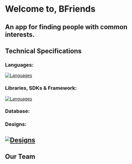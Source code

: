 # Welcome to, BFriends

An app for finding people with common interests.
---
## Technical Specifications
### Languages:
[![Languages](https://skillicons.dev/icons?i=dart)]()
### Libraries, SDKs & Framework:
[![Languages](https://skillicons.dev/icons?i=flutter)]()
### Database:

### Designs:
[![Designs](https://skillicons.dev/icons?i=figma)]()
---
## Our Team
